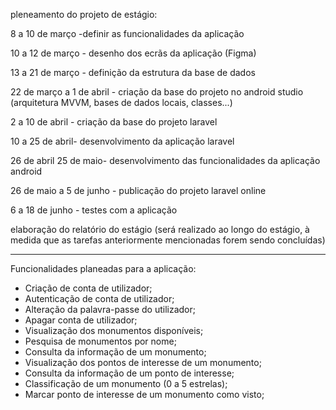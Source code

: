 pleneamento do projeto de estágio:

8 a 10 de março -definir as funcionalidades da aplicação

10 a 12 de março - desenho dos ecrãs da aplicação (Figma)

13 a 21 de março - definição da estrutura da base de dados

22 de março a 1 de abril - criação da base do projeto no android studio (arquitetura MVVM, bases de dados locais, classes...)

2 a 10 de abril - criação da base do projeto laravel

10 a 25 de abril- desenvolvimento da aplicação laravel

26 de abril 25 de maio- desenvolvimento das funcionalidades da aplicação android

26 de maio a 5 de junho - publicação do projeto laravel online

6 a 18 de junho - testes com a aplicação

elaboração do relatório do estágio (será realizado ao longo do estágio, à medida que as tarefas anteriormente mencionadas forem sendo concluídas)

---------------------------------------------------------------------------------------------------------------------------------------------------------------------------------

Funcionalidades planeadas para a aplicação:

- Criação de conta de utilizador;
- Autenticação de conta de utilizador;
- Alteração da palavra-passe do utilizador;
- Apagar conta de utilizador;
- Visualização dos monumentos disponíveis;
- Pesquisa de monumentos por nome;
- Consulta da informação de um monumento;
- Visualização dos pontos de interesse de um monumento;
- Consulta da informação de um ponto de interesse;
- Classificação de um monumento (0 a 5 estrelas);
- Marcar ponto de interesse de um monumento como visto;
